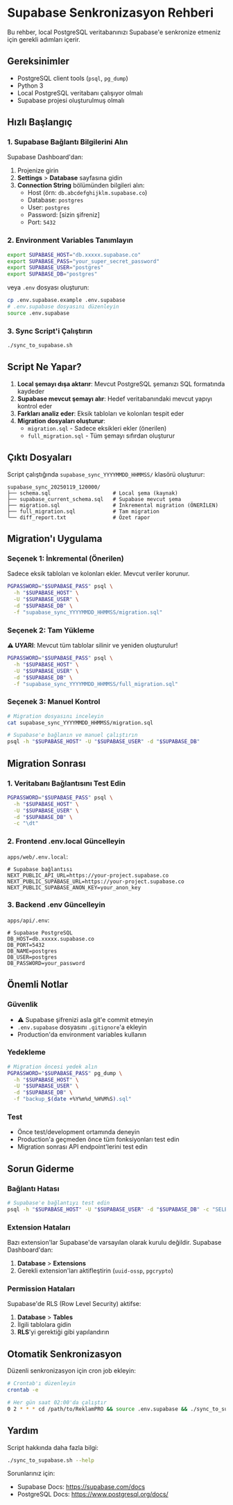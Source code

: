 # Supabase Senkronizasyon Rehberi

Bu rehber, local PostgreSQL veritabanınızı Supabase'e senkronize etmeniz için gerekli adımları içerir.

## Gereksinimler

- PostgreSQL client tools (`psql`, `pg_dump`)
- Python 3
- Local PostgreSQL veritabanı çalışıyor olmalı
- Supabase projesi oluşturulmuş olmalı

## Hızlı Başlangıç

### 1. Supabase Bağlantı Bilgilerini Alın

Supabase Dashboard'dan:
1. Projenize girin
2. **Settings** > **Database** sayfasına gidin
3. **Connection String** bölümünden bilgileri alın:
   - Host (örn: `db.abcdefghijklm.supabase.co`)
   - Database: `postgres`
   - User: `postgres`
   - Password: [sizin şifreniz]
   - Port: `5432`

### 2. Environment Variables Tanımlayın

```bash
export SUPABASE_HOST="db.xxxxx.supabase.co"
export SUPABASE_PASS="your_super_secret_password"
export SUPABASE_USER="postgres"
export SUPABASE_DB="postgres"
```

veya `.env` dosyası oluşturun:

```bash
cp .env.supabase.example .env.supabase
# .env.supabase dosyasını düzenleyin
source .env.supabase
```

### 3. Sync Script'i Çalıştırın

```bash
./sync_to_supabase.sh
```

## Script Ne Yapar?

1. **Local şemayı dışa aktarır**: Mevcut PostgreSQL şemanızı SQL formatında kaydeder
2. **Supabase mevcut şemayı alır**: Hedef veritabanındaki mevcut yapıyı kontrol eder
3. **Farkları analiz eder**: Eksik tabloları ve kolonları tespit eder
4. **Migration dosyaları oluşturur**:
   - `migration.sql` - Sadece eksikleri ekler (önerilen)
   - `full_migration.sql` - Tüm şemayı sıfırdan oluşturur

## Çıktı Dosyaları

Script çalıştığında `supabase_sync_YYYYMMDD_HHMMSS/` klasörü oluşturur:

```
supabase_sync_20250119_120000/
├── schema.sql                    # Local şema (kaynak)
├── supabase_current_schema.sql   # Supabase mevcut şema
├── migration.sql                 # İnkremental migration (ÖNERİLEN)
├── full_migration.sql            # Tam migration
└── diff_report.txt               # Özet rapor
```

## Migration'ı Uygulama

### Seçenek 1: İnkremental (Önerilen)

Sadece eksik tabloları ve kolonları ekler. Mevcut veriler korunur.

```bash
PGPASSWORD="$SUPABASE_PASS" psql \
  -h "$SUPABASE_HOST" \
  -U "$SUPABASE_USER" \
  -d "$SUPABASE_DB" \
  -f "supabase_sync_YYYYMMDD_HHMMSS/migration.sql"
```

### Seçenek 2: Tam Yükleme

**⚠️ UYARI**: Mevcut tüm tablolar silinir ve yeniden oluşturulur!

```bash
PGPASSWORD="$SUPABASE_PASS" psql \
  -h "$SUPABASE_HOST" \
  -U "$SUPABASE_USER" \
  -d "$SUPABASE_DB" \
  -f "supabase_sync_YYYYMMDD_HHMMSS/full_migration.sql"
```

### Seçenek 3: Manuel Kontrol

```bash
# Migration dosyasını inceleyin
cat supabase_sync_YYYYMMDD_HHMMSS/migration.sql

# Supabase'e bağlanın ve manuel çalıştırın
psql -h "$SUPABASE_HOST" -U "$SUPABASE_USER" -d "$SUPABASE_DB"
```

## Migration Sonrası

### 1. Veritabanı Bağlantısını Test Edin

```bash
PGPASSWORD="$SUPABASE_PASS" psql \
  -h "$SUPABASE_HOST" \
  -U "$SUPABASE_USER" \
  -d "$SUPABASE_DB" \
  -c "\dt"
```

### 2. Frontend .env.local Güncelleyin

`apps/web/.env.local`:

```env
# Supabase bağlantısı
NEXT_PUBLIC_API_URL=https://your-project.supabase.co
NEXT_PUBLIC_SUPABASE_URL=https://your-project.supabase.co
NEXT_PUBLIC_SUPABASE_ANON_KEY=your_anon_key
```

### 3. Backend .env Güncelleyin

`apps/api/.env`:

```env
# Supabase PostgreSQL
DB_HOST=db.xxxxx.supabase.co
DB_PORT=5432
DB_NAME=postgres
DB_USER=postgres
DB_PASSWORD=your_password
```

## Önemli Notlar

### Güvenlik
- ⚠️ Supabase şifrenizi asla git'e commit etmeyin
- `.env.supabase` dosyasını `.gitignore`'a ekleyin
- Production'da environment variables kullanın

### Yedekleme
```bash
# Migration öncesi yedek alın
PGPASSWORD="$SUPABASE_PASS" pg_dump \
  -h "$SUPABASE_HOST" \
  -U "$SUPABASE_USER" \
  -d "$SUPABASE_DB" \
  -f "backup_$(date +%Y%m%d_%H%M%S).sql"
```

### Test
- Önce test/development ortamında deneyin
- Production'a geçmeden önce tüm fonksiyonları test edin
- Migration sonrası API endpoint'lerini test edin

## Sorun Giderme

### Bağlantı Hatası
```bash
# Supabase'e bağlantıyı test edin
psql -h "$SUPABASE_HOST" -U "$SUPABASE_USER" -d "$SUPABASE_DB" -c "SELECT version();"
```

### Extension Hataları
Bazı extension'lar Supabase'de varsayılan olarak kurulu değildir. Supabase Dashboard'dan:
1. **Database** > **Extensions**
2. Gerekli extension'ları aktifleştirin (`uuid-ossp`, `pgcrypto`)

### Permission Hataları
Supabase'de RLS (Row Level Security) aktifse:
1. **Database** > **Tables**
2. İlgili tablolara gidin
3. **RLS**'yi gerektiği gibi yapılandırın

## Otomatik Senkronizasyon

Düzenli senkronizasyon için cron job ekleyin:

```bash
# Crontab'ı düzenleyin
crontab -e

# Her gün saat 02:00'da çalıştır
0 2 * * * cd /path/to/ReklamPRO && source .env.supabase && ./sync_to_supabase.sh
```

## Yardım

Script hakkında daha fazla bilgi:

```bash
./sync_to_supabase.sh --help
```

Sorunlarınız için:
- Supabase Docs: https://supabase.com/docs
- PostgreSQL Docs: https://www.postgresql.org/docs/

